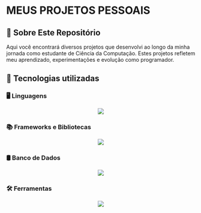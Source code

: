 # **MEUS PROJETOS PESSOAIS**

## **📌 Sobre Este Repositório**
Aqui você encontrará diversos projetos que desenvolvi ao longo da minha jornada como estudante de Ciência da Computação. Estes projetos refletem meu aprendizado, experimentações e evolução como programador.

## **🚀 Tecnologias utilizadas**  

### **🖥️ Linguagens**

<p align="center">
  <a href="https://skillicons.dev">
    <img src="https://skillicons.dev/icons?i=java,c,cpp,cs,html,css,js" />
  </a>
</p>

### **📚 Frameworks e Bibliotecas**

<p align="center">
  <a href="https://skillicons.dev">
    <img src="https://skillicons.dev/icons?i=dotnet,spring" />
  </a>
</p>

### **🛢️ Banco de Dados**

<p align="center">
  <a href="https://skillicons.dev">
    <img src="https://skillicons.dev/icons?i=postgres,mysql,supabase" />
  </a>
</p>

### **🛠️ Ferramentas**

<p align="center">
  <a href="https://skillicons.dev">
    <img src="https://skillicons.dev/icons?i=visualstudio,vscode,eclipse,stackoverflow,git" />
  </a>
</p>
